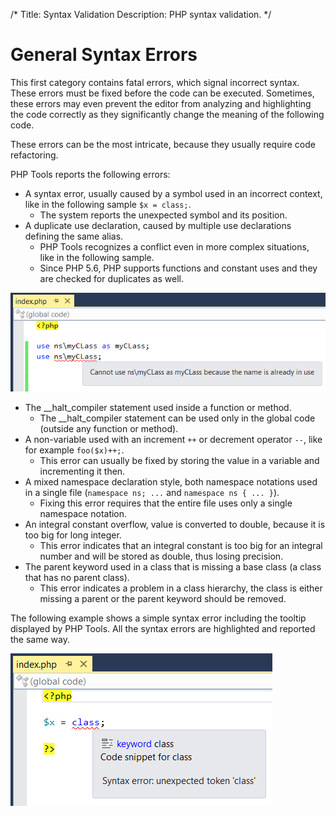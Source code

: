 ﻿/*
Title: Syntax Validation
Description: PHP syntax validation.
*/

# General Syntax Errors

This first category contains fatal errors, which signal incorrect syntax.
These errors must be fixed before the code can be executed.
Sometimes, these errors may even prevent the editor from analyzing and highlighting the code correctly as they significantly change the meaning of the following code.

These errors can be the most intricate, because they usually require code refactoring.

PHP Tools reports the following errors:

- A syntax error, usually caused by a symbol used in an incorrect context, like in the following sample `$x = class;`.
  - The system reports the unexpected symbol and its position.
- A duplicate use declaration, caused by multiple use declarations defining the same alias.
  - PHP Tools recognizes a conflict even in more complex situations, like in the following sample.
  - Since PHP 5.6, PHP supports functions and constant uses and they are checked for duplicates as well.
  
![Duplicate use declaration](imgs/duplicit-use.png)

- The __halt_compiler statement used inside a function or method.
  - The __halt_compiler statement can be used only in the global code (outside any function or method).
- A non-variable used with an increment `++` or decrement operator `--`, like for example `foo($x)++;`.
  - This error can usually be fixed by storing the value in a variable and incrementing it then.
- A mixed namespace declaration style, both namespace notations used in a single file (`namespace ns; ...` and `namespace ns { ... }`).
  - Fixing this error requires that the entire file uses only a single namespace notation.
- An integral constant overflow, value is converted to double, because it is too big for long integer.
  - This error indicates that an integral constant is too big for an integral number and will be stored as double, thus losing precision.
- The parent keyword used in a class that is missing a base class (a class that has no parent class).
  - This error indicates a problem in a class hierarchy, the class is either missing a parent or the parent keyword should be removed.

The following example shows a simple syntax error including the tooltip displayed by PHP Tools. All the syntax errors are highlighted and reported the same way.

![Syntax error](imgs/syntax-error.png)

